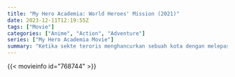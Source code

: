 ```yaml
---
title: "My Hero Academia: World Heroes' Mission (2021)"
date: 2023-12-11T12:19:55Z
tags: ["Movie"]
categories: ["Anime", "Action", "Adventure"]
series: ["My Hero Academia Movie"]
summary: "Ketika sekte teroris menghancurkan sebuah kota dengan melepaskan racun yang menyebabkan kemampuan orang-orang menjadi tidak terkendali, para pahlawan terhebat Jepang menyebar ke seluruh dunia dalam upaya untuk melacak dalang dan mengadilinya."
---
```



<mux-player stream-type="on-demand"
src="https://kp3d-my.sharepoint.com/personal/ryoo_kp3d_onmicrosoft_com/_layouts/15/download.aspx?share=EVAhWGfRhsVNp-FzaS2GVUABq7IYRqD_7ybs5U2imwGKLg" prefer-playback="mse" controls>

</mux-player>


{{< movieinfo id="768744" >}}

<script src="https://cdn.jsdelivr.net/npm/@mux/mux-player"></script>

 <script type="application/ld+json ">
{
"@context": "https://schema.org/",
"@type": "VideoObject",
"name": "My Hero Academia: World Heroes' Mission (2021)",
"contentUrl": "https://stream.mux.com/jl11GLH5tq4ADWhw2y9doC02egb00nVeR9004h7v9OFZDk.m3u8",
"thumbnailUrl": "https://www.themoviedb.org/t/p/original/cugmVwK0N4aAcLibelKN5jWDXSx.jpg?width=314&fit_mode=preserve&time=25",
"uploadDate": "2023-12-11T12:19:55Z",
}

</script>